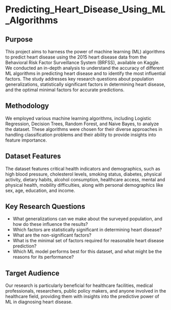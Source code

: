 # Predicting_Heart_Disease_Using_ML_Algorithms

## Purpose
This project aims to harness the power of machine learning (ML) algorithms to predict heart disease using the 2015 heart disease data from the Behavioral Risk Factor Surveillance System (BRFSS), available on Kaggle. We conducted an in-depth analysis to understand the accuracy of different ML algorithms in predicting heart disease and to identify the most influential factors. The study addresses key research questions about population generalizations, statistically significant factors in determining heart disease, and the optimal minimal factors for accurate predictions.

## Methodology
We employed various machine learning algorithms, including Logistic Regression, Decision Trees, Random Forest, and Naive Bayes, to analyze the dataset. These algorithms were chosen for their diverse approaches in handling classification problems and their ability to provide insights into feature importance.

## Dataset Features
The dataset features critical health indicators and demographics, such as high blood pressure, cholesterol levels, smoking status, diabetes, physical activity, dietary habits, alcohol consumption, healthcare access, mental and physical health, mobility difficulties, along with personal demographics like sex, age, education, and income.

## Key Research Questions
- What generalizations can we make about the surveyed population, and how do these influence the results?
- Which factors are statistically significant in determining heart disease?
- What are the non-significant factors?
- What is the minimal set of factors required for reasonable heart disease prediction?
- Which ML model performs best for this dataset, and what might be the reasons for its performance?

## Target Audience
Our research is particularly beneficial for healthcare facilities, medical professionals, researchers, public policy makers, and anyone involved in the healthcare field, providing them with insights into the predictive power of ML in diagnosing heart disease.

